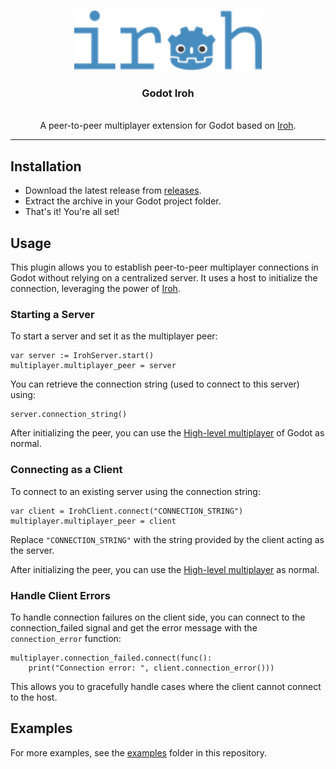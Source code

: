 <a id="readme-top"></a>
<div align="center">

</div>

<!-- PROJECT LOGO -->
<br />
<div align="center">
  <img src="images/logo.svg" alt="Logo" width="300">
  <h3 align="center">Godot Iroh</h3>
  <p align="center">
    <br />
    A peer-to-peer multiplayer extension for Godot based on <a href="https://www.iroh.computer/">Iroh</a>.
  </p>
</div>

---

## Installation

- Download the latest release from [releases](https://github.com/tipragot/godot-iroh/releases).
- Extract the archive in your Godot project folder.
- That's it! You're all set!

## Usage

This plugin allows you to establish peer-to-peer multiplayer connections in Godot without relying on a centralized server. It uses a host to initialize the connection, leveraging the power of [Iroh](https://www.iroh.computer/).

### Starting a Server

To start a server and set it as the multiplayer peer:

```gdscript
var server := IrohServer.start()
multiplayer.multiplayer_peer = server
```

You can retrieve the connection string (used to connect to this server) using:

```gdscript
server.connection_string()
```

After initializing the peer, you can use the [High-level multiplayer](https://docs.godotengine.org/en/stable/tutorials/networking/high_level_multiplayer.html) of Godot as normal.

### Connecting as a Client

To connect to an existing server using the connection string:

```gdscript
var client = IrohClient.connect("CONNECTION_STRING")
multiplayer.multiplayer_peer = client
```

Replace `"CONNECTION_STRING"` with the string provided by the client acting as the server.

After initializing the peer, you can use the [High-level multiplayer](https://docs.godotengine.org/en/stable/tutorials/networking/high_level_multiplayer.html) as normal.

### Handle Client Errors

To handle connection failures on the client side, you can connect to the connection_failed signal and get the error message with the `connection_error` function:

```gdscript
multiplayer.connection_failed.connect(func():
    print("Connection error: ", client.connection_error()))
```
This allows you to gracefully handle cases where the client cannot connect to the host.

## Examples

For more examples, see the [examples](examples/README.md) folder in this repository.
